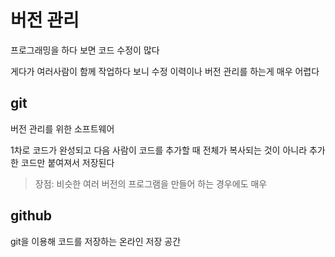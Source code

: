 # 버전 관리

프로그래밍을 하다 보면 코드 수정이 많다

게다가 여러사람이 함께 작업하다 보니 수정 이력이나 버전 관리를 하는게 매우 어렵다

## git
버전 관리를 위한 소프트웨어

1차로 코드가 완성되고 다음 사람이 코드를 추가할 때 전체가 복사되는 것이 아니라 추가한 코드만 붙여져서 저장된다

>장점: 비슷한 여러 버전의 프로그램을 만들어 하는 경우에도 매우 



## github
git을 이용해 코드를 저장하는 온라인 저장 공간




